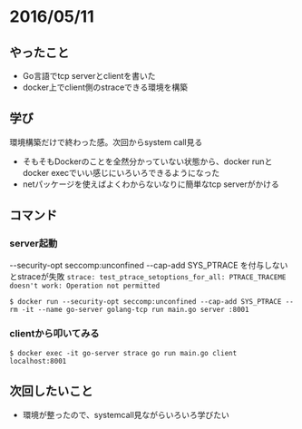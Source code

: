 # 2016/05/11

## やったこと

- Go言語でtcp serverとclientを書いた
- docker上でclient側のstraceできる環境を構築

## 学び

環境構築だけで終わった感。次回からsystem call見る

- そもそもDockerのことを全然分かっていない状態から、docker runとdocker execでいい感じにいろいろできるようになった
- netパッケージを使えばよくわからないなりに簡単なtcp serverがかける

## コマンド

### server起動

--security-opt seccomp:unconfined --cap-add SYS_PTRACE を付与しないとstraceが失敗 `strace: test_ptrace_setoptions_for_all: PTRACE_TRACEME doesn't work: Operation not permitted`

```
$ docker run --security-opt seccomp:unconfined --cap-add SYS_PTRACE --rm -it --name go-server golang-tcp run main.go server :8001
```

### clientから叩いてみる

```
$ docker exec -it go-server strace go run main.go client localhost:8001
```

## 次回したいこと

- 環境が整ったので、systemcall見ながらいろいろ学びたい
